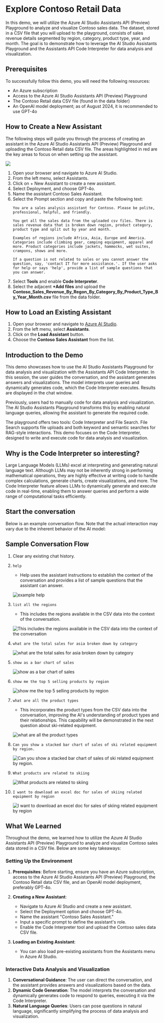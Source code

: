 # Explore Contoso Retail Data

In this demo, we will utilize the Azure AI Studio Assistants API (Preview) Playground to analyze and visualize Contoso sales data. The dataset, stored in a CSV file that you will upload to the playground, consists of sales revenue details segmented by region, category, product type, year, and month. The goal is to demonstrate how to leverage the AI Studio Assistants Playground and the Assistants API Code Interpreter for data analysis and visualization.

## Prerequisites

To successfully follow this demo, you will need the following resources:

- An Azure subscription
- Access to the Azure AI Studio Assistants API (Preview) Playground
- The Contoso Retail data CSV file (found in the data folder)
- An OpenAI model deployment; as of August 2024, it is recommended to use GPT-4o

## How to Create a New Assistant

The following steps will guide you through the process of creating an assistant in the Azure AI Studio Assistants API (Preview) Playground and uploading the Contoso Retail data CSV file. The areas highlighted in red are the key areas to focus on when setting up the assistant.

![](media/ai-studio-assistants-setup.png)

1. Open your browser and navigate to Azure AI Studio.
1. From the left menu, select Assistants.
1. Click on + New Assistant to create a new assistant.
1. Select Deployment, and choose GPT-4o.
1. Name the assistant Contoso Sales Assistant.
1. Select the Prompt section and copy and paste the following text:
   ```text
   You are a sales analysis assistant for Contoso. Please be polite, professional, helpful, and friendly.

   You get all the sales data from the uploaded csv files. There is sales revenue data that is broken down region, product category, product type and split out by year and month.

   Examples of regions include Africa, Asia, Europe and America. Categories include climbing gear, camping equipment, apparel and more. Product categories include jackets, hammocks, wet suites, crampons, shows and more.

   If a question is not related to sales or you cannot answer the question, say, 'contact IT for more assistance.'. If the user asks for help or says 'help', provide a list of sample questions that you can answer.
   ```
1. Select **Tools** and enable **Code Interpreter**.
1. Select the adjacent **+Add files** and upload the **Contoso_Sales_Revenue_By_Regon_By_Category_By_Product_Type_By_Year_Month.csv** file from the data folder.

## How to Load an Existing Assistant

1. Open your browser and navigate to [Azure AI Studio](https://ai.azure.com).
2. From the left menu, select **Assistants**.
3. Click on the **Load Assistant** button.
4. Choose the **Contoso Sales Assistant** from the list.

## Introduction to the Demo

This demo showcases how to use the AI Studio Assistants Playground for data analysis and visualization with the Assistants API Code Interpreter. In this session, the user guides the conversation, and the assistant generates answers and visualizations. The model interprets user queries and dynamically generates code, which the Code Interpreter executes. Results are displayed in the chat window.

Previously, users had to manually code for data analysis and visualization. The AI Studio Assistants Playground transforms this by enabling natural language queries, allowing the assistant to generate the required code.

The playground offers two tools: Code Interpreter and File Search. File Search supports file uploads and both keyword and semantic searches for RAG-style interactions. This demo focuses on the Code Interpreter, designed to write and execute code for data analysis and visualization.

## Why is the Code Interpreter so interesting?

Large Language Models (LLMs) excel at interpreting and generating natural language text. Although LLMs may not be inherently strong in performing mathematical operations, they are highly effective at writing code to handle complex calculations, generate charts, create visualizations, and more. The Code Interpreter feature allows LLMs to dynamically generate and execute code in real-time, enabling them to answer queries and perform a wide range of computational tasks efficiently.

## Start the conversation

Below is an example conversation flow. Note that the actual interaction may vary due to the inherent behavior of the AI model:

## Sample Conversation Flow

1. Clear any existing chat history.
1. `help`

   - Help uses the assistant instructions to establish the context of the conversation and provides a list of sample questions that the assistant can answer.

   ![example help](media/help.png)

1. `list all the regions`

   - This includes the regions available in the CSV data into the context of the conversation.

   ![This includes the regions available in the CSV data into the context of the conversation](media/list-regions.png)

1. `what are the total sales for asia broken down by category`

   ![what are the total sales for asia broken down by category](media/total-sales-asia.png)

1. `show as a bar chart of sales`

   ![show as a bar chart of sales](media/show-bar-chart-asia-sales.png)

1. `show me the top 5 selling products by region`

   ![show me the top 5 selling products by region](media/top-5-selling-products-by-region.png)

1. `what are all the product types`

   - This incorporates the product types from the CSV data into the conversation, improving the AI's understanding of product types and their relationships. This capability will be demonstrated in the next question about ski-related equipment.

   ![what are all the product types](media/product-types.png)

1. `Can you show a stacked bar chart of sales of ski related equipment by region.`

   ![Can you show a stacked bar chart of sales of ski related equipment by region.](media/ski-related-gear-sales.png)

1. `What products are related to skiing`

   ![What products are related to skiing](media/ski-related-gear.png)

1. `I want to download an excel doc for sales of skiing related equipment by region`

   ![I want to download an excel doc for sales of skiing related equipment by region](media/download-excel.png)

## What We Learned

Throughout the demo, we learned how to utilize the Azure AI Studio Assistants API (Preview) Playground to analyze and visualize Contoso sales data stored in a CSV file. Below are some key takeaways:

### Setting Up the Environment

1. **Prerequisites**: Before starting, ensure you have an Azure subscription, access to the Azure AI Studio Assistants API (Preview) Playground, the Contoso Retail data CSV file, and an OpenAI model deployment, preferably GPT-4o.

2. **Creating a New Assistant**:

   - Navigate to Azure AI Studio and create a new assistant.
   - Select the Deployment option and choose GPT-4o.
   - Name the assistant "Contoso Sales Assistant."
   - Input a specific prompt to define the assistant's role.
   - Enable the Code Interpreter tool and upload the Contoso sales data CSV file.

3. **Loading an Existing Assistant**:
   - You can also load pre-existing assistants from the Assistants menu in Azure AI Studio.

### Interactive Data Analysis and Visualization

1. **Conversational Guidance**: The user can direct the conversation, and the assistant provides answers and visualizations based on the data.
2. **Dynamic Code Generation**: The model interprets the conversation and dynamically generates code to respond to queries, executing it via the Code Interpreter.
3. **Natural Language Queries**: Users can pose questions in natural language, significantly simplifying the process of data analysis and visualization.

